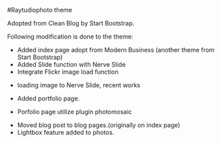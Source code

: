 #Raytudiophoto theme

Adopted from Clean Blog by Start Bootstrap.

Following modification is done to the theme:
- Added index page adopt from Modern Business (another theme from Start Bootstrap)
- Added Slide function with Nerve Slide
- Integrate Flickr image load function
 + loading image to Nerve Slide, recent works
- Added portfolio page.
 + Porfolio page utilize plugin photomosaic
- Moved blog post to blog pages.(originally on index page)
- Lightbox feature added to photos.
